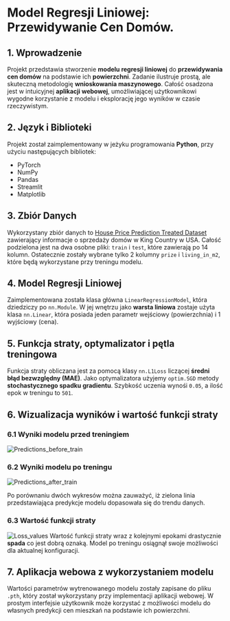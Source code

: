 # Model Regresji Liniowej: Przewidywanie Cen Domów.

## 1. Wprowadzenie
Projekt przedstawia stworzenie **modelu regresji liniowej** do **przewidywania cen domów** na podstawie ich **powierzchni**. Zadanie ilustruje prostą, ale skuteczną metodologię **wnioskowania maszynowego**. Całość osadzona jest w intuicyjnej **aplikacji webowej**, umożliwiającej użytkownikowi wygodne korzystanie z modelu i eksplorację jego wyników w czasie rzeczywistym.

## 2. Język i Biblioteki
Projekt został zaimplementowany w jeżyku programowania **Python**, przy użyciu następujących bibliotek:
* PyTorch
* NumPy
* Pandas
* Streamlit
* Matplotlib

## 3. Zbiór Danych
Wykorzystany zbiór danych to [House Price Prediction Treated Dataset](https://www.kaggle.com/datasets/aravinii/house-price-prediction-treated-dataset?resource=download) zawierający informacje o sprzedaży domów w King Country w USA. Całość podzielona jest na dwa osobne pliki: `train` i `test`, które zawierają po 14 kolumn. Ostatecznie zostały wybrane tylko 2 kolumny `prize` i `living_in_m2`, które będą wykorzystane przy treningu modelu.

## 4. Model Regresji Liniowej
Zaimplementowana została klasa główna `LinearRegressionModel`, która dziedziczy po `nn.Module`. W jej wnętrzu jako **warsta liniowa** zostaje użyta klasa `nn.Linear`, która posiada jeden parametr wejściowy (powierzchnia) i 1 wyjściowy (cena).

## 5. Funkcja straty, optymalizator i pętla treningowa
Funkcja straty obliczana jest za pomocą klasy `nn.L1Loss` liczącej **średni błąd bezwzględny (MAE)**. 
Jako optymalizatora użyjemy `optim.SGD` metody **stochastycznego spadku gradientu**. 
Szybkość uczenia wynośi `0.05`, a ilość epok w treningu to `501`. 

## 6. Wizualizacja wyników i wartość funkcji straty
### 6.1 Wyniki modelu przed treningiem
![Predictions_before_train](https://github.com/user-attachments/assets/6519e46d-e5ec-493f-ad6a-eb0456fff902)

### 6.2 Wyniki modelu po treningu
![Predictions_after_train](https://github.com/user-attachments/assets/3640bc5d-c2ff-404a-a938-7367e87111de)

Po porównaniu dwóch wykresów można zauważyć, iż zielona linia przedstawiająca predykcje modelu dopasowała się do trendu danych.

### 6.3 Wartość funkcji straty
![Loss_values](https://github.com/user-attachments/assets/02a8bf37-86d1-4e4c-bfe2-a7cfd8b14cdf)
Wartość funkcji straty wraz z kolejnymi epokami drastycznie **spada** co jest dobrą oznaką. Model po treningu osiągnął swoje możliwości dla aktualnej konfiguracji.

## 7. Aplikacja webowa z wykorzystaniem modelu
Wartości parametrów wytrenowanego modelu zostały zapisane do pliku `.pth`, który został wykorzystany przy implementacji aplikacji webowej. W prostym interfejsie użytkownik może korzystać z możliwości modelu do własnych predykcji cen mieszkań na podstawie ich powierzchni. 


